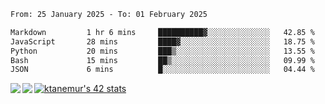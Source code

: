 <!--START_SECTION:waka-->

```txt
From: 25 January 2025 - To: 01 February 2025

Markdown         1 hr 6 mins     ██████████▓░░░░░░░░░░░░░░   42.85 %
JavaScript       28 mins         ████▓░░░░░░░░░░░░░░░░░░░░   18.75 %
Python           20 mins         ███▒░░░░░░░░░░░░░░░░░░░░░   13.55 %
Bash             15 mins         ██▒░░░░░░░░░░░░░░░░░░░░░░   09.99 %
JSON             6 mins          █░░░░░░░░░░░░░░░░░░░░░░░░   04.44 %
```

<!--END_SECTION:waka-->
<a href="https://github.com/anuraghazra/github-readme-stats">
  <img align="left" src="https://github-readme-stats.vercel.app/api?username=Tanesan&count_private=true&show_icons=true" />
<img align="left" src="https://github-readme-stats.vercel.app/api/top-langs/?username=Tanesan" />
</a>

[![ktanemur's 42 stats](https://badge42.vercel.app/api/v2/cl1wslf6s002109l771rng2w8/stats?cursusId=21&coalitionId=62)](https://github.com/JaeSeoKim/badge42)
